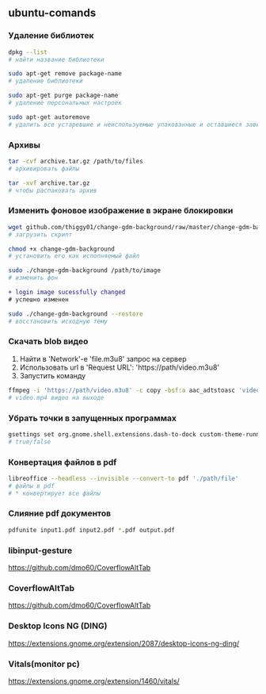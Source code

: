 ## ubuntu-comands
### Удаление библиотек
```sh
dpkg --list
# найти название библиотеки
```
```sh
sudo apt-get remove package-name
# удаление библиотеки
```
```sh
sudo apt-get purge package-name
# удаление персональных настроек
```
```sh
sudo apt-get autoremove
# удалить все устаревшие и неиспользуемые упакованные и оставшиеся зависимости
```

### Архивы<br>

```sh
tar -cvf archive.tar.gz /path/to/files
# архивировать файлы
```
```sh
tar -xvf archive.tar.gz
# чтобы распаковать архив 
```
### Изменить фоновое изображение в экране блокировки

```sh
wget github.com/thiggy01/change-gdm-background/raw/master/change-gdm-background
# загрузить скрипт
```

```sh
chmod +x change-gdm-background
# установить его как исполняемый файл
```
```sh
sudo ./change-gdm-background /path/to/image
# изменить фон
```
```diff
+ login image sucessfully changed
# успешно изменен
```
```sh
sudo ./change-gdm-background --restore
# восстановить исходную тему
```

### Скачать blob видео<br>
1. Найти в 'Network'-е 'file.m3u8' запрос на сервер 
2. Использовать url в 'Request URL': 'https://path/video.m3u8'
3. Запустить команду
```sh
ffmpeg -i 'https://path/video.m3u8' -c copy -bsf:a aac_adtstoasc 'video.mp4'
# video.mp4 видео на выходе
```

### Убрать точки в запущенных программах<br>
```sh
gsettings set org.gnome.shell.extensions.dash-to-dock custom-theme-running-dots 'false'
# true/false
```
### Конвертация файлов в pdf<br>
```sh
libreoffice --headless --invisible --convert-to pdf './path/file'
# файлы в pdf
# * конвертирует все файлы
```

### Слияние pdf документов<br>
```sh
pdfunite input1.pdf input2.pdf *.pdf output.pdf
```
### libinput-gesture<br>
https://github.com/dmo60/CoverflowAltTab

### CoverflowAltTab<br>
https://github.com/dmo60/CoverflowAltTab

### Desktop Icons NG (DING)<br>
https://extensions.gnome.org/extension/2087/desktop-icons-ng-ding/

### Vitals(monitor pc)<br>
https://extensions.gnome.org/extension/1460/vitals/
